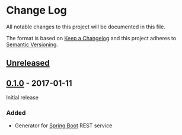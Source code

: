# Change Log

All notable changes to this project will be documented in this file.

The format is based on [Keep a Changelog](http://keepachangelog.com/)
and this project adheres to [Semantic Versioning](http://semver.org/).

## [Unreleased]

[Unreleased]: https://github.com/atomist-rugs/rug-koans-project/compare/0.1.0...HEAD

## [0.1.0] - 2017-01-11

Initial release

[0.1.0]: https://github.com/atomist-rugs/spring-boot-rest-service/compare/de8f522...0.1.0

### Added

-   Generator for [Spring Boot][boot] REST service

[boot]: https://projects.spring.io/spring-boot/
